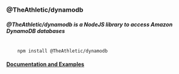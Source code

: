 ### @TheAthletic/dynamodb

##### @TheAthletic/dynamodb is a NodeJS library to access Amazon DynamoDB databases

```

	npm install @TheAthletic/dynamodb

```

#### [ Documentation and Examples ](https://awspilot.dev/)
